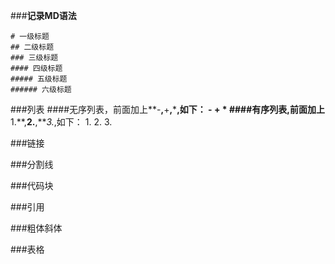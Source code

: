 ###**记录MD语法**

```
# 一级标题
## 二级标题
### 三级标题
#### 四级标题
##### 五级标题
###### 六级标题
```
###列表
####无序列表，前面加上**-**,**+**,**\***,如下：
	-
	+
	*
####有序列表,前面加上**1.**,**2.**,***3.*,如下：
	1.
	2.
	3.


###链接

###分割线

###代码块

###引用

###粗体斜体

###表格